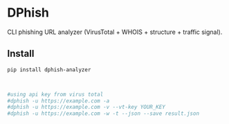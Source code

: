 # DPhish

CLI phishing URL analyzer (VirusTotal + WHOIS + structure + traffic signal).

## Install
```bash
pip install dphish-analyzer



#using api key from virus total
#dphish -u https://example.com -a
#dphish -u https://example.com -v --vt-key YOUR_KEY
#dphish -u https://example.com -w -t --json --save result.json
